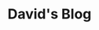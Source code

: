 ---
title: David's Blog
excerpt: Here is the blog section.
menu: ["main"]
menu:
  main:
    name: "Blog"
    pre: fal fa-newspaper
---